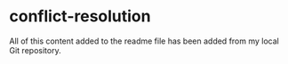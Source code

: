 # conflict-resolution

  All of this content added to the readme file has been added from my local Git repository.
  ```